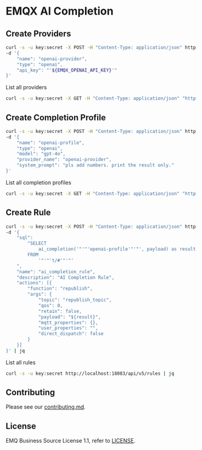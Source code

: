 # EMQX AI Completion

## Create Providers

```bash
curl -s -u key:secret -X POST -H "Content-Type: application/json" http://localhost:18083/api/v5/ai/providers \
-d '{
    "name": "openai-provider",
    "type": "openai",
    "api_key": "'${EMQX_OPENAI_API_KEY}'"
}'
```

List all providers
```bash
curl -s -u key:secret -X GET -H "Content-Type: application/json" "http://localhost:18083/api/v5/ai/providers" | jq
```

## Create Completion Profile

```bash
curl -s -u key:secret -X POST -H "Content-Type: application/json" http://localhost:18083/api/v5/ai/completion_profiles \
-d '{
    "name": "openai-profile",
    "type": "openai",
    "model": "gpt-4o",
    "provider_name": "openai-provider",
    "system_prompt": "pls add numbers. print the result only."
}'
```

List all completion profiles
```bash
curl -s -u key:secret -X GET -H "Content-Type: application/json" "http://localhost:18083/api/v5/ai/completion_profiles" | jq
```

## Create Rule
```bash
curl -s -u key:secret -X POST -H "Content-Type: application/json" http://localhost:18083/api/v5/rules \
-d '{
    "sql":
        "SELECT
            ai_completion('"'"'openai-profile'"'"', payload) as result
        FROM
            '"'"'t/#'"'"'
    ",
    "name": "ai_completion_rule",
    "description": "AI Completion Rule",
    "actions": [{
        "function": "republish",
        "args": {
            "topic": "republish_topic",
            "qos": 0,
            "retain": false,
            "payload": "${result}",
            "mqtt_properties": {},
            "user_properties": "",
            "direct_dispatch": false
        }
    }]
}' | jq
```

List all rules
```bash
curl -s -u key:secret http://localhost:18083/api/v5/rules | jq
```

## Contributing

Please see our [contributing.md](../../CONTRIBUTING.md).

## License

EMQ Business Source License 1.1, refer to [LICENSE](BSL.txt).

